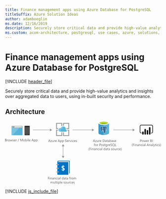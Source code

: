 ```yaml
---
title: Finance management apps using Azure Database for PostgreSQL
titleSuffix: Azure Solution Ideas
author: adamboeglin
ms.date: 12/16/2019
description: Securely store critical data and provide high-value analytics and insights over aggregated data to users, using in-built security and performance.
ms.custom: acom-architecture, postgresql, use cases, azure, solutions, analytics, 'https://azure.microsoft.com/solutions/architecture/finance-management-apps-using-azure-database-for-postgresql/'
---
```

# Finance management apps using Azure Database for PostgreSQL

[!INCLUDE [header_file](../header.md)]

Securely store critical data and provide high-value analytics and insights over aggregated data to users, using in-built security and performance. 

## Architecture

<svg class="architecture-diagram" aria-labelledby="finance-management-apps-using-azure-database-for-postgresql" height="305.172" viewbox="0 0 753.592 305.172"  xmlns="http://www.w3.org/2000/svg">
    <g fill="#5b5b5b">
        <path d="M213.25 271.261h-4.51v4h4.172v1.216h-4.172v5.112h-1.357v-11.551h5.867zM215.935 271.245a.837.837 0 01-.6-.242.814.814 0 01-.25-.613.846.846 0 01.83-.861h.024a.855.855 0 01.619 1.463.849.849 0 01-.623.253zm.644 10.341h-1.321v-8.247h1.321zM226.1 281.584h-1.321v-4.7q0-2.626-1.917-2.626a2.077 2.077 0 00-1.639.745 2.759 2.759 0 00-.649 1.885v4.7h-1.315v-8.247h1.321v1.369h.032a2.975 2.975 0 012.71-1.562 2.522 2.522 0 012.07.874 3.9 3.9 0 01.716 2.525zM234.491 281.584h-1.321V280.3h-.032a2.766 2.766 0 01-2.537 1.482 2.71 2.71 0 01-1.93-.653 2.262 2.262 0 01-.7-1.732q0-2.312 2.723-2.69l2.474-.346q0-2.1-1.7-2.1a4.06 4.06 0 00-2.69 1.014v-1.353a5.113 5.113 0 012.8-.773q2.908 0 2.908 3.076zm-1.321-4.172l-1.989.273a3.229 3.229 0 00-1.386.455 1.311 1.311 0 00-.471 1.156 1.258 1.258 0 00.431.986 1.664 1.664 0 001.148.383 2.121 2.121 0 001.624-.688 2.465 2.465 0 00.64-1.744zM243.826 281.584h-1.321v-4.7q0-2.626-1.917-2.626a2.082 2.082 0 00-1.64.745 2.764 2.764 0 00-.648 1.885v4.7h-1.321v-8.247h1.321v1.369h.032a2.975 2.975 0 012.71-1.562 2.524 2.524 0 012.07.874 3.9 3.9 0 01.716 2.525zM251.936 281.208a4.291 4.291 0 01-2.255.571 3.731 3.731 0 01-2.846-1.148 4.158 4.158 0 01-1.084-2.976 4.571 4.571 0 011.168-3.274 4.084 4.084 0 013.117-1.236 4.337 4.337 0 011.917.4v1.355a3.359 3.359 0 00-1.965-.644 2.652 2.652 0 00-2.074.906 3.433 3.433 0 00-.809 2.38 3.269 3.269 0 00.761 2.287 2.62 2.62 0 002.041.838 3.311 3.311 0 002.03-.716zM254.61 271.245a.837.837 0 01-.6-.242.814.814 0 01-.25-.613.846.846 0 01.83-.861h.024a.855.855 0 01.619 1.463.849.849 0 01-.623.253zm.644 10.341h-1.321v-8.247h1.321zM263.832 281.584h-1.321V280.3h-.032a2.766 2.766 0 01-2.537 1.482 2.71 2.71 0 01-1.929-.653 2.259 2.259 0 01-.7-1.732q0-2.312 2.723-2.69l2.474-.346q0-2.1-1.7-2.1a4.058 4.058 0 00-2.69 1.014v-1.353a5.107 5.107 0 012.8-.773q2.907 0 2.908 3.076zm-1.321-4.172l-1.989.273a3.223 3.223 0 00-1.386.455 1.311 1.311 0 00-.471 1.156 1.261 1.261 0 00.43.986 1.667 1.667 0 001.149.383 2.121 2.121 0 001.622-.688 2.455 2.455 0 00.641-1.744zM267.641 281.584h-1.321v-12.207h1.321zM281.873 281.584h-1.321v-1.4h-.028a3.327 3.327 0 01-5.319.488 4.537 4.537 0 01-.931-3.016 4.948 4.948 0 011.031-3.278 3.4 3.4 0 012.745-1.231 2.645 2.645 0 012.474 1.337h.032v-5.106h1.321zm-1.321-3.729v-1.219a2.356 2.356 0 00-.661-1.692 2.215 2.215 0 00-1.675-.693 2.28 2.28 0 00-1.9.886 3.888 3.888 0 00-.693 2.448 3.5 3.5 0 00.663 2.251 2.174 2.174 0 001.785.825 2.254 2.254 0 001.792-.8 2.965 2.965 0 00.689-2.006zM290.45 281.584h-1.325V280.3h-.032a2.766 2.766 0 01-2.537 1.482 2.71 2.71 0 01-1.93-.653 2.262 2.262 0 01-.7-1.732q0-2.312 2.723-2.69l2.474-.346q0-2.1-1.7-2.1a4.06 4.06 0 00-2.69 1.014v-1.353a5.113 5.113 0 012.8-.773q2.908 0 2.908 3.076zm-1.321-4.172l-1.989.273a3.229 3.229 0 00-1.386.455 1.311 1.311 0 00-.471 1.156 1.258 1.258 0 00.431.986 1.664 1.664 0 001.148.383 2.121 2.121 0 001.624-.688 2.465 2.465 0 00.64-1.744zM296.765 281.506a2.546 2.546 0 01-1.232.258q-2.166 0-2.167-2.416v-4.881h-1.414v-1.13h1.414v-2.014l1.321-.426v2.44h2.078v1.128h-2.078v4.646a1.93 1.93 0 00.282 1.178 1.124 1.124 0 00.934.353 1.39 1.39 0 00.861-.273zM304.432 281.584h-1.321V280.3h-.032a2.766 2.766 0 01-2.537 1.482 2.71 2.71 0 01-1.93-.653 2.262 2.262 0 01-.7-1.732q0-2.312 2.723-2.69l2.474-.346q0-2.1-1.7-2.1a4.06 4.06 0 00-2.69 1.014v-1.353a5.113 5.113 0 012.8-.773q2.908 0 2.908 3.076zm-1.321-4.172l-1.989.273a3.229 3.229 0 00-1.386.455 1.311 1.311 0 00-.471 1.156 1.258 1.258 0 00.431.986 1.664 1.664 0 001.148.383 2.121 2.121 0 001.624-.688 2.465 2.465 0 00.64-1.744zM315.515 270.536a1.758 1.758 0 00-.878-.218q-1.386 0-1.386 1.747v1.271h1.933v1.128h-1.933v7.12h-1.311v-7.12h-1.414v-1.128h1.414V272a2.778 2.778 0 01.749-2.05 2.527 2.527 0 011.869-.753 2.592 2.592 0 01.958.145zM320.9 274.676a1.616 1.616 0 00-1-.266 1.688 1.688 0 00-1.414.8 3.7 3.7 0 00-.567 2.175v4.2H316.6v-8.247h1.321v1.7h.032a2.878 2.878 0 01.861-1.357 1.965 1.965 0 011.3-.488 2.152 2.152 0 01.789.118zM325.565 281.78a3.828 3.828 0 01-2.921-1.156 4.281 4.281 0 01-1.091-3.063 4.459 4.459 0 011.136-3.246 4.084 4.084 0 013.063-1.168 3.7 3.7 0 012.878 1.136 4.5 4.5 0 011.036 3.149 4.428 4.428 0 01-1.116 3.161 3.907 3.907 0 01-2.985 1.187zm.1-7.523a2.512 2.512 0 00-2.014.866 3.551 3.551 0 00-.741 2.388 3.362 3.362 0 00.749 2.312 2.546 2.546 0 002 .846 2.418 2.418 0 001.97-.825 3.606 3.606 0 00.688-2.356 3.669 3.669 0 00-.688-2.383 2.406 2.406 0 00-1.967-.848zM343.494 281.584h-1.321v-4.736a3.562 3.562 0 00-.423-1.982 1.6 1.6 0 00-1.421-.613 1.758 1.758 0 00-1.437.773 2.945 2.945 0 00-.589 1.852v4.706h-1.321v-4.9q0-2.433-1.877-2.432a1.737 1.737 0 00-1.434.729 3.011 3.011 0 00-.564 1.9v4.7h-1.321v-8.247h1.321v1.3h.032a2.8 2.8 0 012.561-1.5 2.382 2.382 0 012.335 1.707 2.945 2.945 0 012.738-1.707q2.722 0 2.723 3.359zM231.21 301.377h-1.321v-4.736a3.571 3.571 0 00-.423-1.982 1.6 1.6 0 00-1.422-.613 1.759 1.759 0 00-1.437.773 2.958 2.958 0 00-.589 1.852v4.706H224.7v-4.9q0-2.433-1.876-2.432a1.737 1.737 0 00-1.434.729 3.011 3.011 0 00-.564 1.9v4.7h-1.329v-8.244h1.321v1.3h.032a2.8 2.8 0 012.561-1.5 2.385 2.385 0 012.335 1.707 2.945 2.945 0 012.738-1.707q2.722 0 2.723 3.359zM240.375 301.377h-1.323v-1.3h-.032a2.71 2.71 0 01-2.545 1.5q-2.945 0-2.945-3.511v-4.936h1.311v4.72q0 2.61 2 2.61a2.023 2.023 0 001.592-.707 2.731 2.731 0 00.624-1.865v-4.758h1.321zM244.361 301.377h-1.321v-12.208h1.321zM250.862 301.3a2.548 2.548 0 01-1.234.258q-2.165 0-2.165-2.416v-4.881h-1.414v-1.131h1.414v-2.014l1.321-.426v2.44h2.078v1.128h-2.078v4.642a1.931 1.931 0 00.28 1.178 1.125 1.125 0 00.934.353 1.391 1.391 0 00.862-.273zM253.3 291.038a.834.834 0 01-.6-.242.815.815 0 01-.251-.613.848.848 0 01.835-.861h.019a.855.855 0 01.619 1.463.848.848 0 01-.622.253zm.644 10.341h-1.321v-8.247h1.321zM257.972 300.187h-.032v4.985h-1.32V293.13h1.321v1.449h.032a3.125 3.125 0 012.851-1.644 3.023 3.023 0 012.489 1.107 4.587 4.587 0 01.893 2.968 5.113 5.113 0 01-1.006 3.314 3.354 3.354 0 01-2.755 1.244 2.76 2.76 0 01-2.473-1.381zm-.032-3.326v1.152a2.453 2.453 0 00.664 1.735 2.37 2.37 0 003.568-.2 4.214 4.214 0 00.68-2.553 3.328 3.328 0 00-.635-2.158 2.107 2.107 0 00-1.724-.781 2.339 2.339 0 00-1.852.8 2.945 2.945 0 00-.701 2.005zM267.637 301.377h-1.321v-12.208h1.321zM276.941 297.586h-5.824a3.09 3.09 0 00.741 2.121 2.557 2.557 0 001.949.749 4.049 4.049 0 002.561-.918v1.25a4.782 4.782 0 01-2.874.789 3.489 3.489 0 01-2.748-1.124 4.6 4.6 0 01-1-3.161 4.507 4.507 0 011.092-3.137 3.5 3.5 0 012.71-1.212 3.1 3.1 0 012.506 1.047 4.368 4.368 0 01.886 2.908zm-1.353-1.119a2.69 2.69 0 00-.553-1.78 1.885 1.885 0 00-1.509-.636 2.134 2.134 0 00-1.588.668 3.036 3.036 0 00-.806 1.747zM282.955 301.082v-1.414a3.913 3.913 0 002.378.8q1.74 0 1.74-1.159a1.01 1.01 0 00-.15-.56 1.478 1.478 0 00-.4-.406 3.111 3.111 0 00-.6-.318 36.188 36.188 0 00-.736-.295 9.348 9.348 0 01-.963-.439 2.9 2.9 0 01-.693-.5 1.845 1.845 0 01-.418-.633 2.229 2.229 0 01-.141-.825 1.971 1.971 0 01.267-1.027 2.356 2.356 0 01.707-.749 3.288 3.288 0 011.01-.455 4.488 4.488 0 011.171-.153 4.734 4.734 0 011.917.37v1.337a3.734 3.734 0 00-2.094-.6 2.438 2.438 0 00-.667.085 1.632 1.632 0 00-.513.236 1.1 1.1 0 00-.33.366.96.96 0 00-.118.471 1.126 1.126 0 00.118.54 1.19 1.19 0 00.343.386 2.592 2.592 0 00.548.306q.32.137.732.3a10.117 10.117 0 01.983.431 3.367 3.367 0 01.741.5 1.948 1.948 0 01.471.64 2.058 2.058 0 01.166.861 2.037 2.037 0 01-.27 1.06 2.31 2.31 0 01-.721.749 3.3 3.3 0 01-1.038.443 5.137 5.137 0 01-1.234.145 4.685 4.685 0 01-2.206-.493zM293.9 301.573a3.826 3.826 0 01-2.921-1.156 4.281 4.281 0 01-1.091-3.063 4.459 4.459 0 011.135-3.246 4.086 4.086 0 013.069-1.168 3.7 3.7 0 012.878 1.136 4.5 4.5 0 011.036 3.149 4.432 4.432 0 01-1.116 3.161 3.907 3.907 0 01-2.99 1.187zm.1-7.523a2.512 2.512 0 00-2.014.866 3.551 3.551 0 00-.741 2.388 3.363 3.363 0 00.748 2.312 2.548 2.548 0 002 .846 2.414 2.414 0 001.969-.825 3.6 3.6 0 00.689-2.356 3.662 3.662 0 00-.689-2.383 2.4 2.4 0 00-1.962-.848zM306.789 301.377h-1.321v-1.3h-.032a2.71 2.71 0 01-2.545 1.5q-2.945 0-2.945-3.511v-4.936h1.314v4.72q0 2.61 2 2.61a2.023 2.023 0 001.592-.707 2.731 2.731 0 00.624-1.865v-4.758h1.324zM313.748 294.47a1.614 1.614 0 00-1-.266 1.685 1.685 0 00-1.414.8 3.687 3.687 0 00-.568 2.175v4.2h-1.321v-8.249h1.321v1.7h.032a2.888 2.888 0 01.862-1.357 1.962 1.962 0 011.3-.488 2.148 2.148 0 01.789.118zM320.592 301a4.291 4.291 0 01-2.255.571 3.734 3.734 0 01-2.848-1.148 4.157 4.157 0 01-1.083-2.976 4.576 4.576 0 011.166-3.274 4.087 4.087 0 013.117-1.236 4.337 4.337 0 011.917.4v1.353a3.359 3.359 0 00-1.965-.644 2.657 2.657 0 00-2.075.906 3.438 3.438 0 00-.809 2.38 3.274 3.274 0 00.761 2.287 2.624 2.624 0 002.042.838 3.311 3.311 0 002.03-.716zM329.218 297.586H323.4a3.08 3.08 0 00.741 2.121 2.553 2.553 0 001.949.749 4.054 4.054 0 002.561-.918v1.25a4.789 4.789 0 01-2.876.789 3.484 3.484 0 01-2.745-1.124 4.6 4.6 0 01-1-3.161 4.511 4.511 0 011.091-3.137 3.5 3.5 0 012.71-1.212 3.1 3.1 0 012.5 1.047 4.359 4.359 0 01.886 2.908zm-1.353-1.119a2.683 2.683 0 00-.551-1.78 1.885 1.885 0 00-1.51-.636 2.131 2.131 0 00-1.586.668 3.029 3.029 0 00-.806 1.747zM330.714 301.082v-1.414a3.913 3.913 0 002.378.8q1.74 0 1.74-1.159a1.01 1.01 0 00-.15-.56 1.477 1.477 0 00-.4-.406 3.111 3.111 0 00-.6-.318 36.188 36.188 0 00-.736-.295 9.349 9.349 0 01-.963-.439 2.9 2.9 0 01-.693-.5 1.845 1.845 0 01-.418-.633 2.229 2.229 0 01-.141-.825A1.971 1.971 0 01331 294.3a2.356 2.356 0 01.707-.749 3.288 3.288 0 011.01-.455 4.488 4.488 0 011.171-.153 4.734 4.734 0 011.917.37v1.337a3.734 3.734 0 00-2.094-.6 2.438 2.438 0 00-.667.085 1.632 1.632 0 00-.513.236 1.1 1.1 0 00-.33.366.96.96 0 00-.118.471 1.126 1.126 0 00.118.54 1.19 1.19 0 00.343.386 2.592 2.592 0 00.548.306q.32.137.732.3a10.117 10.117 0 01.983.431 3.367 3.367 0 01.741.5 1.948 1.948 0 01.471.64 2.058 2.058 0 01.166.861 2.037 2.037 0 01-.27 1.06 2.31 2.31 0 01-.721.749 3.3 3.3 0 01-1.038.443 5.137 5.137 0 01-1.234.145 4.684 4.684 0 01-2.208-.487z"/>
    </g>
    <g fill="#5b5b5b">
        <path d="M218.92 100.481h-1.5l-1.22-3.238h-4.9l-1.152 3.238h-1.5l4.43-11.546h1.4zm-3.166-4.454l-1.812-4.921a4.6 4.6 0 01-.177-.773h-.032a4.323 4.323 0 01-.185.773l-1.8 4.915zM226.192 92.612l-4.881 6.742h4.831v1.128h-6.765v-.411l4.881-6.709h-4.422v-1.129h6.364zM234.569 100.481h-1.321v-1.3h-.032a2.71 2.71 0 01-2.545 1.5q-2.945 0-2.945-3.511v-4.937h1.311v4.72q0 2.61 2 2.61a2.018 2.018 0 001.591-.707 2.725 2.725 0 00.624-1.865v-4.758h1.321zM241.535 93.571a1.616 1.616 0 00-1-.266 1.684 1.684 0 00-1.414.8 3.678 3.678 0 00-.568 2.175v4.2h-1.321v-8.247h1.321v1.7h.032a2.878 2.878 0 01.861-1.357 1.963 1.963 0 011.3-.488 2.156 2.156 0 01.789.118zM249.38 96.687h-5.823a3.084 3.084 0 00.741 2.121 2.554 2.554 0 001.949.749 4.054 4.054 0 002.561-.918v1.241a4.786 4.786 0 01-2.875.789 3.486 3.486 0 01-2.746-1.124 4.6 4.6 0 01-1-3.161 4.507 4.507 0 011.092-3.137 3.5 3.5 0 012.71-1.212 3.1 3.1 0 012.5 1.047 4.368 4.368 0 01.886 2.908zm-1.353-1.119a2.684 2.684 0 00-.553-1.78 1.878 1.878 0 00-1.509-.636 2.131 2.131 0 00-1.587.668 3.036 3.036 0 00-.806 1.747zM265.013 100.481h-1.5l-1.224-3.238h-4.9l-1.152 3.238h-1.506l4.43-11.546h1.4zm-3.166-4.454l-1.812-4.921a4.713 4.713 0 01-.177-.773h-.032a4.425 4.425 0 01-.185.773l-1.8 4.915zM267.888 99.288h-.032v4.98h-1.321V92.233h1.321v1.449h.032a3.122 3.122 0 012.851-1.644 3.021 3.021 0 012.488 1.107 4.587 4.587 0 01.894 2.968 5.113 5.113 0 01-1.006 3.314 3.351 3.351 0 01-2.755 1.244 2.759 2.759 0 01-2.472-1.383zm-.032-3.326v1.152a2.448 2.448 0 00.664 1.735 2.369 2.369 0 003.566-.205 4.206 4.206 0 00.681-2.553 3.322 3.322 0 00-.636-2.158 2.107 2.107 0 00-1.724-.781 2.34 2.34 0 00-1.852.8 2.945 2.945 0 00-.699 2.01zM277.584 99.288h-.032v4.98h-1.321V92.233h1.321v1.449h.032a3.122 3.122 0 012.851-1.644 3.021 3.021 0 012.488 1.107 4.587 4.587 0 01.894 2.968 5.113 5.113 0 01-1.006 3.314 3.351 3.351 0 01-2.755 1.244 2.759 2.759 0 01-2.472-1.383zm-.032-3.326v1.152a2.448 2.448 0 00.664 1.735 2.369 2.369 0 003.566-.205 4.206 4.206 0 00.681-2.553 3.322 3.322 0 00-.636-2.158 2.107 2.107 0 00-1.724-.781 2.34 2.34 0 00-1.852.8 2.946 2.946 0 00-.699 2.01zM290.084 100.014v-1.6a3.093 3.093 0 00.656.435 5.383 5.383 0 00.806.326 6.479 6.479 0 00.851.205 4.735 4.735 0 00.789.073 3.1 3.1 0 001.866-.453 1.737 1.737 0 00.41-2.147 2.293 2.293 0 00-.567-.633 5.685 5.685 0 00-.858-.548q-.5-.262-1.067-.551-.6-.306-1.128-.62a4.853 4.853 0 01-.91-.693 2.737 2.737 0 01-.484-3.354 2.97 2.97 0 01.91-.963 4.124 4.124 0 011.284-.564 5.881 5.881 0 011.47-.185 5.635 5.635 0 012.488.411v1.522a4.512 4.512 0 00-2.626-.707 4.33 4.33 0 00-.886.093 2.493 2.493 0 00-.789.3 1.745 1.745 0 00-.564.54 1.433 1.433 0 00-.218.806 1.649 1.649 0 00.166.765 1.859 1.859 0 00.487.589 4.83 4.83 0 00.786.516q.463.25 1.066.548t1.178.644a5.388 5.388 0 01.974.749 3.36 3.36 0 01.664.91 2.564 2.564 0 01.245 1.144 2.9 2.9 0 01-.335 1.446 2.724 2.724 0 01-.9.963 3.929 3.929 0 01-1.308.536 7.177 7.177 0 01-1.562.165 6.407 6.407 0 01-.676-.045q-.4-.044-.825-.128a6.58 6.58 0 01-.793-.21 2.454 2.454 0 01-.6-.285zM305.838 96.687h-5.823a3.084 3.084 0 00.741 2.121 2.554 2.554 0 001.949.749 4.054 4.054 0 002.561-.918v1.241a4.786 4.786 0 01-2.875.789 3.486 3.486 0 01-2.746-1.124 4.6 4.6 0 01-1-3.161 4.507 4.507 0 011.092-3.137 3.5 3.5 0 012.71-1.212 3.1 3.1 0 012.5 1.047 4.367 4.367 0 01.886 2.908zm-1.353-1.119a2.684 2.684 0 00-.553-1.78 1.878 1.878 0 00-1.509-.636 2.131 2.131 0 00-1.587.668 3.036 3.036 0 00-.806 1.747zM312.136 93.571a1.617 1.617 0 00-1-.266 1.684 1.684 0 00-1.414.8 3.678 3.678 0 00-.568 2.175v4.2h-1.321v-8.247h1.318v1.7h.032a2.878 2.878 0 01.861-1.357 1.963 1.963 0 011.3-.488 2.156 2.156 0 01.789.118zM320.714 92.233l-3.286 8.247h-1.3l-3.125-8.247h1.449l2.094 5.992a5.419 5.419 0 01.29 1.152h.032a5.372 5.372 0 01.258-1.119l2.19-6.024zM322.807 90.14a.837.837 0 01-.6-.242.814.814 0 01-.25-.613.846.846 0 01.83-.861h.024a.849.849 0 01.615.245.859.859 0 01.006 1.215l-.006.006a.844.844 0 01-.619.25zm.644 10.341h-1.321v-8.248h1.321zM331.747 100.1a4.291 4.291 0 01-2.255.571 3.736 3.736 0 01-2.848-1.148 4.161 4.161 0 01-1.083-2.976 4.571 4.571 0 011.168-3.274 4.084 4.084 0 013.117-1.236 4.337 4.337 0 011.917.4V93.8a3.357 3.357 0 00-1.965-.644 2.658 2.658 0 00-2.075.906 3.444 3.444 0 00-.809 2.38 3.279 3.279 0 00.761 2.287 2.626 2.626 0 002.042.838 3.311 3.311 0 002.03-.716zM340.375 96.687h-5.823a3.085 3.085 0 00.741 2.121 2.554 2.554 0 001.949.749 4.054 4.054 0 002.561-.918v1.241a4.786 4.786 0 01-2.875.789 3.486 3.486 0 01-2.746-1.124 4.6 4.6 0 01-1-3.161 4.507 4.507 0 011.092-3.137 3.5 3.5 0 012.71-1.212 3.1 3.1 0 012.5 1.047 4.367 4.367 0 01.886 2.908zm-1.353-1.119a2.684 2.684 0 00-.553-1.78 1.878 1.878 0 00-1.509-.636 2.131 2.131 0 00-1.587.668 3.036 3.036 0 00-.806 1.747zM341.871 100.183v-1.414a3.909 3.909 0 002.376.8q1.74 0 1.74-1.159a1.008 1.008 0 00-.148-.56 1.509 1.509 0 00-.4-.406 3.145 3.145 0 00-.6-.318 36.587 36.587 0 00-.738-.295 9.58 9.58 0 01-.963-.439 2.946 2.946 0 01-.693-.5 1.885 1.885 0 01-.418-.633 2.253 2.253 0 01-.14-.825 1.971 1.971 0 01.266-1.027 2.356 2.356 0 01.707-.749 3.3 3.3 0 011.011-.455 4.477 4.477 0 011.171-.153 4.737 4.737 0 011.917.37v1.33a3.736 3.736 0 00-2.094-.6 2.448 2.448 0 00-.668.085 1.65 1.65 0 00-.513.236 1.093 1.093 0 00-.329.366.96.96 0 00-.118.471 1.126 1.126 0 00.118.54 1.178 1.178 0 00.342.386 2.626 2.626 0 00.548.306q.323.137.733.3a10.241 10.241 0 01.983.431 3.4 3.4 0 01.741.5 1.964 1.964 0 01.471.64 2.077 2.077 0 01.165.861 2.025 2.025 0 01-.27 1.06 2.307 2.307 0 01-.72.749 3.309 3.309 0 01-1.039.443 5.134 5.134 0 01-1.232.145 4.678 4.678 0 01-2.206-.486z"/>
    </g>
    <g fill="#969696">
        <path d="M134.392 41.566h83.964v1.767h-83.964z"/>
        <path d="M216.551 36.281l10.683 6.169-10.683 6.169V36.281z"/>
    </g>
    <g fill="#969696">
        <path d="M326.435 41.566h95.746v1.767h-95.746z"/>
        <path d="M420.375 36.281l10.683 6.169-10.683 6.169V36.281z"/>
    </g>
    <g fill="#969696">
        <path d="M523.19 41.566h95.746v1.767H523.19z"/>
        <path d="M617.131 36.281l10.682 6.169-10.682 6.169V36.281z"/>
    </g>
    <g fill="#5b5b5b">
        <path d="M655.036 96.116v4.365h-1.353V88.935h3.173a4.188 4.188 0 012.872.9 3.222 3.222 0 011.019 2.545 3.5 3.5 0 01-1.132 2.69 4.324 4.324 0 01-3.056 1.047zm0-5.96v4.736h1.414a3.171 3.171 0 002.142-.637 2.268 2.268 0 00.738-1.809q0-2.288-2.71-2.287zM665.58 100.674a3.826 3.826 0 01-2.921-1.156 4.281 4.281 0 01-1.091-3.063 4.459 4.459 0 011.135-3.246 4.086 4.086 0 013.069-1.168 3.7 3.7 0 012.878 1.136 4.5 4.5 0 011.036 3.149 4.432 4.432 0 01-1.116 3.161 3.907 3.907 0 01-2.99 1.187zm.1-7.523a2.512 2.512 0 00-2.013.866 3.551 3.551 0 00-.741 2.388 3.363 3.363 0 00.748 2.312 2.548 2.548 0 002 .846 2.414 2.414 0 001.969-.825 3.6 3.6 0 00.689-2.356 3.662 3.662 0 00-.691-2.382 2.4 2.4 0 00-1.965-.849zM682.187 92.233l-2.474 8.247h-1.369l-1.7-5.9a3.79 3.79 0 01-.128-.765h-.032a3.627 3.627 0 01-.171.749l-1.843 5.919h-1.322l-2.5-8.247h1.386l1.707 6.2a3.828 3.828 0 01.118.741h.065a3.47 3.47 0 01.145-.758l1.9-6.185h1.208l1.707 6.217a4.491 4.491 0 01.118.741h.065a3.49 3.49 0 01.138-.741l1.675-6.217zM690.264 96.687h-5.821a3.08 3.08 0 00.741 2.121 2.553 2.553 0 001.949.749 4.054 4.054 0 002.561-.918v1.241a4.789 4.789 0 01-2.876.789 3.484 3.484 0 01-2.745-1.124 4.6 4.6 0 01-1-3.161 4.511 4.511 0 011.091-3.137 3.5 3.5 0 012.71-1.212 3.1 3.1 0 012.5 1.047 4.359 4.359 0 01.886 2.908zm-1.353-1.119a2.683 2.683 0 00-.551-1.78 1.885 1.885 0 00-1.51-.636 2.131 2.131 0 00-1.586.668 3.029 3.029 0 00-.806 1.747zM696.562 93.571a1.614 1.614 0 00-1-.266 1.685 1.685 0 00-1.414.8 3.687 3.687 0 00-.568 2.175v4.2h-1.321v-8.247h1.321v1.7h.032a2.888 2.888 0 01.862-1.357 1.962 1.962 0 011.3-.488 2.148 2.148 0 01.789.118zM702.692 100.481V88.935h3.286a3.588 3.588 0 012.375.733 2.368 2.368 0 01.879 1.909 2.809 2.809 0 01-.531 1.707 2.869 2.869 0 01-1.466 1.031v.032a2.945 2.945 0 011.869.882 2.71 2.71 0 01.7 1.937 3.02 3.02 0 01-1.06 2.4 3.954 3.954 0 01-2.68.918zm1.353-10.326v3.729h1.386a2.625 2.625 0 001.746-.536 1.865 1.865 0 00.637-1.51q0-1.684-2.216-1.684zm0 4.948v4.155h1.837a2.751 2.751 0 001.847-.564 1.931 1.931 0 00.656-1.546q0-2.046-2.786-2.045zM713.5 100.481h-1.353V88.935h1.353zM617.307 122.9h-1.178a10.29 10.29 0 01-2.5-7.031 10.68 10.68 0 012.5-7.143h1.192a10.857 10.857 0 00-2.528 7.128 10.665 10.665 0 002.514 7.046zM624.862 109.949h-4.51v4h4.172v1.216h-4.172v5.114H619v-11.551h5.864zM627.552 109.933a.836.836 0 01-.6-.242.814.814 0 01-.25-.613.846.846 0 01.83-.861h.024a.85.85 0 01.615.245.859.859 0 01.006 1.215l-.006.006a.843.843 0 01-.619.25zm.644 10.341h-1.321v-8.247h1.325zM637.716 120.274H636.4v-4.7q0-2.626-1.917-2.626a2.082 2.082 0 00-1.64.745 2.764 2.764 0 00-.648 1.885v4.7h-1.321v-8.248h1.321v1.37h.032a2.975 2.975 0 012.71-1.562 2.524 2.524 0 012.07.874 3.9 3.9 0 01.716 2.525zM646.111 120.274h-1.321v-1.289h-.032a2.766 2.766 0 01-2.537 1.482 2.71 2.71 0 01-1.929-.653 2.259 2.259 0 01-.7-1.732q0-2.312 2.723-2.69l2.474-.346q0-2.1-1.7-2.1a4.058 4.058 0 00-2.69 1.014v-1.353a5.107 5.107 0 012.8-.773q2.907 0 2.908 3.076zm-1.321-4.172l-1.989.273a3.224 3.224 0 00-1.386.455 1.311 1.311 0 00-.471 1.156 1.261 1.261 0 00.43.986 1.667 1.667 0 001.149.383 2.121 2.121 0 001.622-.688 2.455 2.455 0 00.641-1.744zM655.443 120.274h-1.32v-4.7q0-2.626-1.917-2.626a2.077 2.077 0 00-1.639.745 2.759 2.759 0 00-.649 1.885v4.7H648.6v-8.248h1.321v1.37h.032a2.975 2.975 0 012.71-1.562 2.522 2.522 0 012.07.874 3.9 3.9 0 01.716 2.525zM663.548 119.9a4.291 4.291 0 01-2.255.571 3.736 3.736 0 01-2.848-1.148 4.161 4.161 0 01-1.083-2.976 4.571 4.571 0 011.168-3.274 4.084 4.084 0 013.117-1.236 4.337 4.337 0 011.917.4v1.353a3.356 3.356 0 00-1.965-.644 2.658 2.658 0 00-2.075.906 3.444 3.444 0 00-.809 2.38 3.279 3.279 0 00.761 2.287 2.626 2.626 0 002.042.838 3.311 3.311 0 002.03-.716zM666.228 109.933a.836.836 0 01-.6-.242.814.814 0 01-.25-.613.846.846 0 01.83-.861h.024a.85.85 0 01.615.245.859.859 0 01.006 1.215l-.006.006a.843.843 0 01-.619.25zm.644 10.341h-1.321v-8.247h1.321zM675.448 120.274h-1.32v-1.289h-.028a2.766 2.766 0 01-2.537 1.482 2.71 2.71 0 01-1.93-.653 2.262 2.262 0 01-.7-1.732q0-2.312 2.723-2.69l2.474-.346q0-2.1-1.7-2.1a4.06 4.06 0 00-2.69 1.014v-1.353a5.113 5.113 0 012.8-.773q2.908 0 2.908 3.076zm-1.321-4.172l-1.989.273a3.229 3.229 0 00-1.386.455 1.311 1.311 0 00-.471 1.156 1.258 1.258 0 00.431.986 1.664 1.664 0 001.148.383 2.121 2.121 0 001.624-.688 2.465 2.465 0 00.64-1.744zM679.258 120.274h-1.321v-12.209h1.321zM695.568 120.274h-1.5l-1.224-3.238h-4.9l-1.152 3.238h-1.502l4.43-11.546h1.4zm-3.166-4.459l-1.812-4.921a4.6 4.6 0 01-.177-.773h-.032a4.317 4.317 0 01-.185.773l-1.8 4.921zM703.935 120.274h-1.321v-4.7q0-2.626-1.917-2.626a2.082 2.082 0 00-1.64.745 2.764 2.764 0 00-.648 1.885v4.7h-1.321v-8.248h1.321v1.37h.032a2.975 2.975 0 012.71-1.562 2.524 2.524 0 012.07.874 3.9 3.9 0 01.716 2.525zM712.325 120.274H711v-1.289h-.032a2.766 2.766 0 01-2.537 1.482 2.71 2.71 0 01-1.929-.653 2.259 2.259 0 01-.7-1.732q0-2.312 2.723-2.69l2.474-.346q0-2.1-1.7-2.1a4.058 4.058 0 00-2.69 1.014v-1.353a5.107 5.107 0 012.8-.773q2.907 0 2.908 3.076zM711 116.1l-1.989.273a3.224 3.224 0 00-1.386.455 1.311 1.311 0 00-.471 1.156 1.261 1.261 0 00.43.986 1.667 1.667 0 001.149.383 2.121 2.121 0 001.622-.688 2.455 2.455 0 00.641-1.744zM716.138 120.274h-1.321v-12.209h1.321zM725.376 112.027l-3.794 9.568q-1.014 2.561-2.851 2.561a3.029 3.029 0 01-.861-.1v-1.178a2.442 2.442 0 00.781.145 1.62 1.62 0 001.5-1.192l.661-1.562-3.221-8.231h1.466l2.231 6.347q.04.118.17.628h.048q.04-.193.161-.613l2.343-6.362zM730.667 120.194a2.546 2.546 0 01-1.232.258q-2.166 0-2.167-2.416v-4.881h-1.414v-1.128h1.414v-2.014l1.321-.426v2.44h2.078v1.128h-2.083v4.645a1.93 1.93 0 00.282 1.178 1.124 1.124 0 00.934.353 1.39 1.39 0 00.861-.273zM733.107 109.933a.836.836 0 01-.6-.242.814.814 0 01-.25-.613.846.846 0 01.83-.861h.024a.85.85 0 01.615.245.859.859 0 01.006 1.215l-.006.006a.843.843 0 01-.619.25zm.644 10.341h-1.321v-8.247h1.321zM742.047 119.9a4.291 4.291 0 01-2.255.571 3.736 3.736 0 01-2.848-1.148 4.161 4.161 0 01-1.083-2.976 4.571 4.571 0 011.168-3.274 4.084 4.084 0 013.117-1.236 4.337 4.337 0 011.917.4v1.353a3.356 3.356 0 00-1.965-.644 2.658 2.658 0 00-2.075.906 3.444 3.444 0 00-.809 2.38 3.279 3.279 0 00.761 2.287 2.626 2.626 0 002.042.838 3.311 3.311 0 002.03-.716zM743.547 119.976v-1.414a3.907 3.907 0 002.376.8q1.74 0 1.74-1.159a1 1 0 00-.15-.56 1.461 1.461 0 00-.4-.406 3.044 3.044 0 00-.6-.318 36.188 36.188 0 00-.736-.295 9.323 9.323 0 01-.961-.439 2.876 2.876 0 01-.693-.5 1.828 1.828 0 01-.418-.633 2.23 2.23 0 01-.141-.825 1.971 1.971 0 01.266-1.027 2.356 2.356 0 01.707-.749 3.3 3.3 0 011.01-.455 4.5 4.5 0 011.178-.153 4.734 4.734 0 011.917.37v1.33a3.734 3.734 0 00-2.094-.6 2.441 2.441 0 00-.668.085 1.626 1.626 0 00-.511.236 1.1 1.1 0 00-.331.366.972.972 0 00-.118.471 1.139 1.139 0 00.118.54 1.19 1.19 0 00.343.386 2.592 2.592 0 00.548.306c.214.092.46.191.733.3a10.247 10.247 0 01.983.431 3.366 3.366 0 01.741.5 1.944 1.944 0 01.471.64 2.058 2.058 0 01.166.861 2.036 2.036 0 01-.27 1.06 2.322 2.322 0 01-.721.749 3.31 3.31 0 01-1.039.443 5.134 5.134 0 01-1.232.145 4.681 4.681 0 01-2.214-.486zM751.075 122.9H749.9a10.665 10.665 0 002.513-7.047 10.857 10.857 0 00-2.528-7.128h1.192a10.64 10.64 0 012.513 7.143 10.25 10.25 0 01-2.515 7.032z"/>
    </g>
    <path d="M707.84 58.778h-1.288V56.21h1.284a4.948 4.948 0 004.942-4.942V25.033a4.948 4.948 0 00-4.942-4.948h-48.659a4.948 4.948 0 00-4.942 4.948v26.236a4.948 4.948 0 004.942 4.942h1.284v2.569h-1.284a7.519 7.519 0 01-7.51-7.511V25.033a7.519 7.519 0 017.511-7.511h48.659a7.519 7.519 0 017.511 7.511v26.236a7.519 7.519 0 01-7.511 7.511"/>
    <path d="M667.07 50.18a3.485 3.485 0 013.485 3.485V61.7a3.485 3.485 0 01-3.485 3.485 3.485 3.485 0 01-3.486-3.484v-8.036a3.485 3.485 0 013.485-3.485zM678.032 65.187a3.486 3.486 0 01-3.486-3.485v-20.63a3.486 3.486 0 116.971-.129V61.7a3.486 3.486 0 01-3.485 3.486M699.954 65.085a3.486 3.486 0 01-3.486-3.485V32.381a3.486 3.486 0 016.971-.129V61.6a3.486 3.486 0 01-3.485 3.486M689 65.187a3.486 3.486 0 01-3.486-3.485V46.377a3.486 3.486 0 116.971-.129V61.7A3.486 3.486 0 01689 65.187"/>
    <path d="M271.976 67.415h-21.122v-21h4.326a11.208 11.208 0 01-.763-4.2v-.254H246.4v29.9h30.029V54.055h-4.454zM301.751 46.42h3.817v21.122h-21.122v-13.36h-4.454v17.687h30.029v-29.9h-9.416a8.965 8.965 0 011.145 4.2zM250.854 33.7v-21h21.122v12.216a11.807 11.807 0 014.454-2.036V8.247H246.4v29.9h8.653a12.075 12.075 0 012.8-4.326l-7-.127zM284.446 22.371V12.7h21.122v21.123h-9.289a15.434 15.434 0 01.636 4.326v.127h13.106V8.247h-30.029v13.87c.382 0 .636-.127 1.018-.127a31.518 31.518 0 013.436.381z" fill="#a0a1a2"/>
    <path d="M298.314 46.038a4.7 4.7 0 00-4.682-4.713h-.667a13.834 13.834 0 00.509-3.308 12.522 12.522 0 00-24.431-3.945 9.926 9.926 0 00-2.8-.509 8.654 8.654 0 000 17.305h27.739a4.839 4.839 0 004.326-4.831" fill="#59b4d9"/>
    <path d="M270.831 50.874a8.649 8.649 0 014.2-14.506 7.03 7.03 0 012.8-.127 12.622 12.622 0 017-10.179 12 12 0 00-3.817-.636 12.453 12.453 0 00-11.834 8.653 9.926 9.926 0 00-2.8-.509 8.654 8.654 0 000 17.305h4.454z" fill="#fff" opacity=".2"/>
    <g fill="#5b5b5b">
        <path d="M435.271 100.481h-1.5l-1.224-3.238h-4.9l-1.153 3.238h-1.506l4.43-11.546h1.4zm-3.166-4.454l-1.812-4.921a4.594 4.594 0 01-.177-.773h-.032a4.323 4.323 0 01-.185.773l-1.8 4.915zM442.544 92.612l-4.881 6.742h4.831v1.128h-6.774v-.411l4.881-6.709h-4.422v-1.129h6.362zM450.921 100.481H449.6v-1.3h-.032a2.71 2.71 0 01-2.545 1.5q-2.945 0-2.945-3.511v-4.937h1.313v4.72q0 2.61 2 2.61a2.018 2.018 0 001.591-.707 2.725 2.725 0 00.624-1.865v-4.758h1.321zM457.887 93.571a1.617 1.617 0 00-1-.266 1.684 1.684 0 00-1.414.8 3.678 3.678 0 00-.568 2.175v4.2h-1.321v-8.247h1.321v1.7h.032a2.878 2.878 0 01.861-1.357 1.963 1.963 0 011.3-.488 2.156 2.156 0 01.789.118zM465.733 96.687h-5.823a3.085 3.085 0 00.741 2.121 2.554 2.554 0 001.949.749 4.054 4.054 0 002.561-.918v1.241a4.786 4.786 0 01-2.875.789 3.486 3.486 0 01-2.746-1.124 4.6 4.6 0 01-1-3.161 4.507 4.507 0 011.092-3.137 3.5 3.5 0 012.71-1.212 3.1 3.1 0 012.5 1.047 4.367 4.367 0 01.886 2.908zm-1.353-1.119a2.684 2.684 0 00-.553-1.78 1.878 1.878 0 00-1.509-.636 2.131 2.131 0 00-1.587.668 3.036 3.036 0 00-.806 1.747zM472.424 100.481V88.935h3.189q6.1 0 6.105 5.629a5.674 5.674 0 01-1.694 4.3 6.291 6.291 0 01-4.54 1.622zm1.353-10.326v9.1h1.723a4.893 4.893 0 003.535-1.216 4.562 4.562 0 001.264-3.447q0-4.438-4.72-4.438zM489.716 100.481H488.4v-1.289h-.032a2.766 2.766 0 01-2.537 1.482 2.71 2.71 0 01-1.93-.653 2.262 2.262 0 01-.7-1.732q0-2.312 2.723-2.69l2.474-.346q0-2.1-1.7-2.1a4.06 4.06 0 00-2.69 1.014v-1.354a5.113 5.113 0 012.8-.773q2.908 0 2.908 3.076zm-1.316-4.172l-1.989.273a3.23 3.23 0 00-1.386.455 1.311 1.311 0 00-.471 1.156 1.258 1.258 0 00.431.986 1.664 1.664 0 001.148.383 2.121 2.121 0 001.624-.688 2.465 2.465 0 00.64-1.744zM496.031 100.4a2.546 2.546 0 01-1.232.258q-2.166 0-2.167-2.416v-4.881h-1.414v-1.128h1.414V90.22l1.321-.426v2.44h2.078v1.128h-2.078v4.647a1.93 1.93 0 00.282 1.178 1.124 1.124 0 00.934.353 1.39 1.39 0 00.861-.273zM503.7 100.481h-1.323v-1.289h-.032a2.766 2.766 0 01-2.537 1.482 2.71 2.71 0 01-1.93-.653 2.262 2.262 0 01-.7-1.732q0-2.312 2.723-2.69l2.474-.346q0-2.1-1.7-2.1a4.06 4.06 0 00-2.69 1.014v-1.354a5.113 5.113 0 012.8-.773q2.908 0 2.908 3.076zm-1.323-4.172l-1.989.273a3.23 3.23 0 00-1.386.455 1.311 1.311 0 00-.471 1.156 1.258 1.258 0 00.431.986 1.664 1.664 0 001.148.383 2.121 2.121 0 001.624-.688 2.465 2.465 0 00.64-1.744zM507.539 99.288h-.032v1.192h-1.321V88.271h1.321v5.413h.032a3.125 3.125 0 012.851-1.644 3.022 3.022 0 012.484 1.107 4.568 4.568 0 01.9 2.968 5.113 5.113 0 01-1.006 3.314 3.354 3.354 0 01-2.755 1.244 2.71 2.71 0 01-2.474-1.385zm-.032-3.326v1.152a2.456 2.456 0 00.663 1.735 2.372 2.372 0 003.569-.205 4.214 4.214 0 00.68-2.553 3.33 3.33 0 00-.636-2.158 2.107 2.107 0 00-1.724-.781 2.339 2.339 0 00-1.852.8 2.945 2.945 0 00-.7 2.01zM521.569 100.481h-1.321v-1.289h-.032a2.766 2.766 0 01-2.537 1.482 2.71 2.71 0 01-1.929-.653 2.259 2.259 0 01-.7-1.732q0-2.312 2.723-2.69l2.474-.346q0-2.1-1.7-2.1a4.058 4.058 0 00-2.69 1.014v-1.354a5.107 5.107 0 012.8-.773q2.907 0 2.908 3.076zm-1.321-4.172l-1.989.273a3.223 3.223 0 00-1.386.455 1.311 1.311 0 00-.471 1.156 1.261 1.261 0 00.43.986 1.667 1.667 0 001.149.383 2.121 2.121 0 001.622-.688 2.455 2.455 0 00.641-1.744zM523.559 100.183v-1.414a3.909 3.909 0 002.376.8q1.74 0 1.74-1.159a1.008 1.008 0 00-.148-.56 1.509 1.509 0 00-.4-.406 3.145 3.145 0 00-.6-.318 36.587 36.587 0 00-.738-.295 9.58 9.58 0 01-.963-.439 2.946 2.946 0 01-.693-.5 1.885 1.885 0 01-.418-.633 2.253 2.253 0 01-.14-.825 1.971 1.971 0 01.266-1.027 2.356 2.356 0 01.707-.749 3.3 3.3 0 011.011-.455 4.477 4.477 0 011.171-.153 4.737 4.737 0 011.917.37v1.33a3.736 3.736 0 00-2.094-.6 2.448 2.448 0 00-.668.085 1.65 1.65 0 00-.513.236 1.093 1.093 0 00-.329.366.96.96 0 00-.118.471 1.126 1.126 0 00.118.54 1.178 1.178 0 00.342.386 2.626 2.626 0 00.548.306q.323.137.733.3a10.241 10.241 0 01.983.431 3.4 3.4 0 01.741.5 1.964 1.964 0 01.471.64 2.077 2.077 0 01.165.861 2.025 2.025 0 01-.27 1.06 2.307 2.307 0 01-.72.749 3.309 3.309 0 01-1.039.443 5.134 5.134 0 01-1.232.145 4.678 4.678 0 01-2.206-.486zM537.685 96.687h-5.823a3.085 3.085 0 00.741 2.121 2.554 2.554 0 001.949.749 4.054 4.054 0 002.561-.918v1.241a4.786 4.786 0 01-2.875.789 3.486 3.486 0 01-2.746-1.124 4.6 4.6 0 01-1-3.161 4.507 4.507 0 011.092-3.137 3.5 3.5 0 012.71-1.212 3.1 3.1 0 012.5 1.047 4.367 4.367 0 01.886 2.908zm-1.353-1.119a2.684 2.684 0 00-.553-1.78 1.878 1.878 0 00-1.509-.636 2.131 2.131 0 00-1.587.668 3.036 3.036 0 00-.806 1.747zM434.928 109.224a1.757 1.757 0 00-.877-.218q-1.386 0-1.386 1.747v1.272h1.935v1.128h-1.933v7.12h-1.314v-7.119h-1.414v-1.128h1.414v-1.336a2.779 2.779 0 01.75-2.05 2.527 2.527 0 011.869-.753 2.58 2.58 0 01.958.145zM439.459 120.467a3.826 3.826 0 01-2.921-1.156 4.281 4.281 0 01-1.091-3.063 4.459 4.459 0 011.135-3.248 4.086 4.086 0 013.069-1.168 3.7 3.7 0 012.878 1.136 4.5 4.5 0 011.036 3.149 4.432 4.432 0 01-1.116 3.161 3.907 3.907 0 01-2.99 1.189zm.1-7.523a2.512 2.512 0 00-2.014.866 3.551 3.551 0 00-.741 2.388 3.363 3.363 0 00.748 2.312 2.548 2.548 0 002 .846 2.414 2.414 0 001.969-.825 3.6 3.6 0 00.689-2.356 3.662 3.662 0 00-.689-2.383 2.4 2.4 0 00-1.96-.847zM449.983 113.364a1.617 1.617 0 00-1-.266 1.686 1.686 0 00-1.414.8 3.686 3.686 0 00-.569 2.172v4.2h-1.321v-8.247H447v1.7h.032a2.876 2.876 0 01.86-1.357 1.965 1.965 0 011.3-.488 2.156 2.156 0 01.789.118zM457.463 115.909v4.365h-1.353v-11.546h3.173a4.188 4.188 0 012.872.9 3.222 3.222 0 011.019 2.545 3.5 3.5 0 01-1.132 2.69 4.324 4.324 0 01-3.056 1.047zm0-5.96v4.736h1.414a3.17 3.17 0 002.143-.637 2.268 2.268 0 00.738-1.809q0-2.288-2.71-2.287zM468.007 120.467a3.826 3.826 0 01-2.921-1.156 4.281 4.281 0 01-1.091-3.063A4.459 4.459 0 01465.13 113a4.086 4.086 0 013.069-1.168 3.7 3.7 0 012.878 1.136 4.5 4.5 0 011.036 3.149 4.432 4.432 0 01-1.113 3.164 3.907 3.907 0 01-2.993 1.186zm.1-7.523a2.512 2.512 0 00-2.014.866 3.551 3.551 0 00-.741 2.388 3.363 3.363 0 00.748 2.312 2.548 2.548 0 002 .846 2.414 2.414 0 001.969-.825 3.6 3.6 0 00.689-2.356 3.662 3.662 0 00-.689-2.383 2.4 2.4 0 00-1.964-.847zM473.726 119.976v-1.414a3.906 3.906 0 002.375.8q1.74 0 1.74-1.159a1.008 1.008 0 00-.148-.56 1.493 1.493 0 00-.4-.406 3.111 3.111 0 00-.6-.318 36.587 36.587 0 00-.738-.295 9.439 9.439 0 01-.961-.439 2.92 2.92 0 01-.693-.5 1.862 1.862 0 01-.418-.633 2.228 2.228 0 01-.14-.825 1.97 1.97 0 01.265-1.027 2.366 2.366 0 01.707-.749 3.309 3.309 0 011.011-.455 4.5 4.5 0 011.178-.153 4.737 4.737 0 011.917.37v1.33a3.736 3.736 0 00-2.094-.6 2.456 2.456 0 00-.669.085 1.65 1.65 0 00-.511.236 1.085 1.085 0 00-.33.366.96.96 0 00-.118.471 1.126 1.126 0 00.118.54 1.186 1.186 0 00.342.386 2.654 2.654 0 00.548.306q.323.137.734.3a10.241 10.241 0 01.983.431 3.4 3.4 0 01.741.5 1.961 1.961 0 01.471.64 2.077 2.077 0 01.165.861 2.036 2.036 0 01-.27 1.06 2.307 2.307 0 01-.72.749 3.317 3.317 0 01-1.04.443 5.118 5.118 0 01-1.231.145 4.679 4.679 0 01-2.214-.486zM485.055 120.194a2.548 2.548 0 01-1.234.258q-2.166 0-2.166-2.416v-4.881h-1.414v-1.128h1.414v-2.014l1.321-.426v2.44h2.078v1.128h-2.078v4.645a1.931 1.931 0 00.28 1.178 1.125 1.125 0 00.934.353 1.391 1.391 0 00.862-.273zM493.723 119.613q0 4.542-4.349 4.542a5.843 5.843 0 01-2.674-.58v-1.321a5.5 5.5 0 002.658.773q3.044 0 3.044-3.238v-.9h-.032a3.337 3.337 0 01-5.311.48 4.392 4.392 0 01-.943-2.951 5.132 5.132 0 011.011-3.342 3.377 3.377 0 012.768-1.241 2.686 2.686 0 012.474 1.337h.032v-1.144h1.321zm-1.323-3.063v-1.221a2.356 2.356 0 00-.663-1.684 2.189 2.189 0 00-1.655-.7 2.3 2.3 0 00-1.917.89 3.975 3.975 0 00-.693 2.493 3.417 3.417 0 00.664 2.2 2.147 2.147 0 001.76.825 2.3 2.3 0 001.807-.789 2.945 2.945 0 00.7-2.021zM500.7 113.364a1.614 1.614 0 00-1-.266 1.685 1.685 0 00-1.414.8 3.687 3.687 0 00-.568 2.175v4.2H496.4v-8.247h1.321v1.7h.032a2.888 2.888 0 01.862-1.357 1.962 1.962 0 011.3-.488 2.148 2.148 0 01.789.118zM508.542 116.48h-5.822a3.08 3.08 0 00.741 2.121 2.553 2.553 0 001.949.749 4.054 4.054 0 002.561-.918v1.241a4.789 4.789 0 01-2.876.789 3.484 3.484 0 01-2.745-1.124 4.6 4.6 0 01-1-3.161 4.511 4.511 0 011.091-3.137 3.5 3.5 0 012.71-1.212 3.1 3.1 0 012.5 1.047 4.359 4.359 0 01.886 2.908zm-1.353-1.119a2.683 2.683 0 00-.551-1.78 1.885 1.885 0 00-1.51-.636 2.131 2.131 0 00-1.586.668 3.029 3.029 0 00-.806 1.747zM510.177 119.806v-1.6a3.063 3.063 0 00.656.435 5.335 5.335 0 00.806.326 6.417 6.417 0 00.849.205 4.745 4.745 0 00.789.073 3.09 3.09 0 001.865-.463 1.739 1.739 0 00.41-2.148 2.316 2.316 0 00-.568-.633 5.626 5.626 0 00-.858-.548q-.495-.262-1.066-.551-.6-.306-1.128-.62a4.863 4.863 0 01-.911-.693 2.886 2.886 0 01-.608-.858 2.932 2.932 0 01.124-2.5 2.974 2.974 0 01.911-.963 4.11 4.11 0 011.284-.564 5.88 5.88 0 011.47-.185 5.626 5.626 0 012.487.411v1.522a4.51 4.51 0 00-2.626-.707 4.341 4.341 0 00-.886.093 2.5 2.5 0 00-.789.3 1.757 1.757 0 00-.564.54 1.432 1.432 0 00-.217.806 1.65 1.65 0 00.165.765 1.876 1.876 0 00.487.589 4.829 4.829 0 00.786.516q.463.25 1.066.548t1.178.644a5.4 5.4 0 01.976.749 3.356 3.356 0 01.663.91 2.564 2.564 0 01.245 1.144 2.9 2.9 0 01-.333 1.446 2.745 2.745 0 01-.9.963 3.936 3.936 0 01-1.309.536 7.176 7.176 0 01-1.562.165 6.443 6.443 0 01-.676-.045q-.4-.044-.825-.128a6.7 6.7 0 01-.793-.21 2.464 2.464 0 01-.598-.27zM524.134 120.467a5.1 5.1 0 01-3.937-1.619 6.016 6.016 0 01-1.475-4.212 6.342 6.342 0 011.507-4.445 5.272 5.272 0 014.1-1.659 4.957 4.957 0 013.85 1.611 6.009 6.009 0 011.466 4.212 6.382 6.382 0 01-1.5 4.47 4.418 4.418 0 01-.758.676l3.247 2.328h-2.459L526 120.2a6.257 6.257 0 01-1.866.267zm.1-10.712a3.723 3.723 0 00-2.955 1.312 5.083 5.083 0 00-1.137 3.447 5.162 5.162 0 001.105 3.439 3.626 3.626 0 002.89 1.3 3.79 3.79 0 003-1.241 5.066 5.066 0 001.1-3.471 5.277 5.277 0 00-1.06-3.535 3.644 3.644 0 00-2.947-1.251zM537.907 120.274h-5.992v-11.546h1.353v10.326h4.64zM407.668 142.694h-1.178a10.29 10.29 0 01-2.5-7.031 10.68 10.68 0 012.5-7.143h1.192a10.851 10.851 0 00-2.528 7.128 10.665 10.665 0 002.514 7.046zM415.222 129.743h-4.51v4h4.172v1.216h-4.172v5.114h-1.353v-11.551h5.864zM417.912 129.727a.839.839 0 01-.606-.242.818.818 0 01-.249-.613.844.844 0 01.826-.861h.029a.855.855 0 01.621 1.46l-.006.006a.845.845 0 01-.615.25zm.644 10.341h-1.321v-8.248h1.321zM428.076 140.067h-1.321v-4.7q0-2.626-1.917-2.626a2.079 2.079 0 00-1.64.745 2.759 2.759 0 00-.648 1.885v4.7h-1.32v-8.247h1.321v1.369h.032a2.975 2.975 0 012.71-1.562 2.52 2.52 0 012.069.874 3.888 3.888 0 01.718 2.525zM436.468 140.067h-1.321v-1.289h-.032a2.768 2.768 0 01-2.538 1.482 2.71 2.71 0 01-1.929-.653 2.259 2.259 0 01-.7-1.732q0-2.312 2.723-2.69l2.474-.346q0-2.1-1.7-2.1a4.062 4.062 0 00-2.69 1.014V132.4a5.113 5.113 0 012.8-.773q2.908 0 2.909 3.076zm-1.321-4.172l-1.99.273a3.23 3.23 0 00-1.386.455 1.315 1.315 0 00-.471 1.156 1.258 1.258 0 00.431.986 1.664 1.664 0 001.148.383 2.121 2.121 0 001.624-.688 2.46 2.46 0 00.641-1.744zM445.8 140.067h-1.321v-4.7q0-2.626-1.917-2.626a2.08 2.08 0 00-1.639.745 2.759 2.759 0 00-.649 1.885v4.7h-1.321v-8.247h1.321v1.369h.032a2.978 2.978 0 012.71-1.562 2.526 2.526 0 012.071.874 3.9 3.9 0 01.715 2.525zM453.913 139.689a4.291 4.291 0 01-2.255.571 3.734 3.734 0 01-2.848-1.148 4.157 4.157 0 01-1.083-2.976 4.576 4.576 0 011.166-3.274 4.087 4.087 0 013.117-1.236 4.337 4.337 0 011.917.4v1.353a3.359 3.359 0 00-1.965-.644 2.657 2.657 0 00-2.075.906 3.438 3.438 0 00-.809 2.38 3.274 3.274 0 00.761 2.287 2.624 2.624 0 002.042.838 3.311 3.311 0 002.03-.716zM456.587 129.727a.839.839 0 01-.606-.242.818.818 0 01-.249-.613.844.844 0 01.826-.861h.029a.855.855 0 01.621 1.46l-.006.006a.845.845 0 01-.615.25zm.644 10.341h-1.321v-8.248h1.321zM465.807 140.067h-1.321v-1.289h-.032a2.764 2.764 0 01-2.535 1.482 2.71 2.71 0 01-1.93-.653 2.259 2.259 0 01-.7-1.732q0-2.312 2.723-2.69l2.474-.346q0-2.1-1.7-2.1a4.058 4.058 0 00-2.69 1.014V132.4a5.107 5.107 0 012.8-.773q2.907 0 2.907 3.076zm-1.321-4.172l-1.988.273a3.223 3.223 0 00-1.386.455 1.311 1.311 0 00-.471 1.156 1.257 1.257 0 00.43.986 1.667 1.667 0 001.149.383 2.121 2.121 0 001.622-.688 2.46 2.46 0 00.64-1.744zM469.621 140.067H468.3v-12.209h1.321zM483.848 140.067h-1.321v-1.4h-.027a3.049 3.049 0 01-2.835 1.6 3.081 3.081 0 01-2.484-1.107 4.543 4.543 0 01-.931-3.016 4.948 4.948 0 011.031-3.278 3.4 3.4 0 012.748-1.232 2.643 2.643 0 012.474 1.337h.032v-5.106h1.321zm-1.321-3.729v-1.216a2.356 2.356 0 00-.661-1.692 2.214 2.214 0 00-1.675-.693 2.281 2.281 0 00-1.9.886 3.888 3.888 0 00-.693 2.448 3.492 3.492 0 00.664 2.251 2.171 2.171 0 001.784.825 2.256 2.256 0 001.792-.8 2.97 2.97 0 00.69-2.009zM492.427 140.067h-1.321v-1.289h-.032a2.768 2.768 0 01-2.538 1.482 2.71 2.71 0 01-1.929-.653 2.259 2.259 0 01-.7-1.732q0-2.312 2.723-2.69l2.474-.346q0-2.1-1.7-2.1a4.062 4.062 0 00-2.69 1.014V132.4a5.113 5.113 0 012.8-.773q2.908 0 2.909 3.076zm-1.321-4.172l-1.99.273a3.23 3.23 0 00-1.386.455 1.315 1.315 0 00-.471 1.156 1.258 1.258 0 00.431.986 1.664 1.664 0 001.148.383 2.121 2.121 0 001.624-.688 2.46 2.46 0 00.641-1.744zM498.741 139.987a2.548 2.548 0 01-1.234.258q-2.166 0-2.166-2.416v-4.881h-1.414v-1.128h1.414v-2.014l1.321-.426v2.44h2.078v1.128h-2.078v4.647a1.931 1.931 0 00.28 1.178 1.125 1.125 0 00.934.353 1.391 1.391 0 00.862-.273zM506.408 140.067h-1.324v-1.289h-.032a2.768 2.768 0 01-2.538 1.482 2.71 2.71 0 01-1.929-.653 2.259 2.259 0 01-.7-1.732q0-2.312 2.723-2.69l2.474-.346q0-2.1-1.7-2.1a4.062 4.062 0 00-2.69 1.014V132.4a5.113 5.113 0 012.8-.773q2.908 0 2.909 3.076zm-1.321-4.172l-1.99.273a3.23 3.23 0 00-1.386.455 1.315 1.315 0 00-.471 1.156 1.258 1.258 0 00.431.986 1.664 1.664 0 001.148.383 2.121 2.121 0 001.624-.688 2.46 2.46 0 00.641-1.744zM512.916 139.769v-1.414a3.906 3.906 0 002.375.8q1.74 0 1.74-1.159a1.008 1.008 0 00-.148-.56 1.493 1.493 0 00-.4-.406 3.111 3.111 0 00-.6-.318 36.587 36.587 0 00-.738-.295 9.439 9.439 0 01-.961-.439 2.92 2.92 0 01-.693-.5 1.862 1.862 0 01-.418-.633 2.228 2.228 0 01-.14-.825 1.97 1.97 0 01.265-1.027 2.366 2.366 0 01.707-.749 3.309 3.309 0 011.011-.455 4.5 4.5 0 011.178-.153 4.737 4.737 0 011.917.37v1.337a3.736 3.736 0 00-2.094-.6 2.456 2.456 0 00-.669.085 1.65 1.65 0 00-.511.236 1.085 1.085 0 00-.33.366.96.96 0 00-.118.471 1.126 1.126 0 00.118.54 1.186 1.186 0 00.342.386 2.654 2.654 0 00.548.306q.323.137.734.3a10.241 10.241 0 01.983.431 3.4 3.4 0 01.741.5 1.961 1.961 0 01.471.64 2.077 2.077 0 01.165.861 2.036 2.036 0 01-.27 1.06 2.307 2.307 0 01-.72.749 3.317 3.317 0 01-1.04.443 5.118 5.118 0 01-1.231.145 4.678 4.678 0 01-2.214-.493zM523.86 140.261a3.824 3.824 0 01-2.92-1.156 4.278 4.278 0 01-1.092-3.063 4.459 4.459 0 011.137-3.246 4.081 4.081 0 013.063-1.168 3.7 3.7 0 012.879 1.136 4.507 4.507 0 011.034 3.149 4.432 4.432 0 01-1.115 3.161 3.909 3.909 0 01-2.986 1.187zm.1-7.523a2.514 2.514 0 00-2.014.866 3.558 3.558 0 00-.741 2.388 3.363 3.363 0 00.75 2.312 2.544 2.544 0 002 .846 2.416 2.416 0 001.97-.825 3.6 3.6 0 00.688-2.356 3.662 3.662 0 00-.688-2.383 2.4 2.4 0 00-1.969-.846zM536.746 140.067h-1.321v-1.3h-.032a2.71 2.71 0 01-2.545 1.5q-2.945 0-2.945-3.511v-4.936h1.314v4.72q0 2.61 2 2.61a2.021 2.021 0 001.591-.707 2.725 2.725 0 00.623-1.865v-4.752h1.321zM543.714 133.157a1.617 1.617 0 00-1-.266 1.686 1.686 0 00-1.414.8 3.686 3.686 0 00-.567 2.175v4.2h-1.321v-8.246h1.321v1.7h.032a2.876 2.876 0 01.86-1.357 1.965 1.965 0 011.3-.488 2.156 2.156 0 01.789.118zM550.551 139.689a4.288 4.288 0 01-2.255.571 3.732 3.732 0 01-2.846-1.148 4.158 4.158 0 01-1.084-2.976 4.572 4.572 0 011.169-3.274 4.081 4.081 0 013.116-1.236 4.333 4.333 0 011.917.4v1.353a3.357 3.357 0 00-1.965-.644 2.656 2.656 0 00-2.074.906 3.438 3.438 0 00-.809 2.38 3.274 3.274 0 00.761 2.287 2.621 2.621 0 002.041.838 3.306 3.306 0 002.03-.716zM559.177 136.275h-5.824a3.09 3.09 0 00.741 2.121 2.557 2.557 0 001.949.749 4.049 4.049 0 002.561-.918v1.241a4.782 4.782 0 01-2.874.789 3.489 3.489 0 01-2.748-1.124 4.6 4.6 0 01-1-3.161 4.507 4.507 0 011.092-3.137 3.5 3.5 0 012.71-1.212 3.1 3.1 0 012.506 1.047 4.367 4.367 0 01.886 2.908zm-1.353-1.119a2.69 2.69 0 00-.548-1.786 1.885 1.885 0 00-1.509-.636 2.134 2.134 0 00-1.588.668 3.036 3.036 0 00-.806 1.747zM561.207 142.694h-1.178a10.665 10.665 0 002.513-7.047 10.857 10.857 0 00-2.528-7.128h1.192a10.64 10.64 0 012.513 7.143 10.25 10.25 0 01-2.512 7.032z"/>
    </g>
    <path d="M309.375 252.667h2.77v-61.8h-54.186c-1.731.173-5.367 4.5-5.367 5.02v59.723a3.287 3.287 0 003.285 3.289h49.343v-1.039z" fill="#0072c6"/>
    <path d="M260.383 193.634a4.108 4.108 0 00-3.463 1.384c-2.945 2.592.693 2.592 2.077 2.592h46.222v60.245l4.154-5.367v-58.854z" fill="#e5e5e5"/>
    <path d="M260.383 227.566a2.367 2.367 0 01-2.309 2.424H250a2.367 2.367 0 01-2.424-2.309v-.114a2.367 2.367 0 012.309-2.424h8.078a2.272 2.272 0 012.424 2.424zM260.383 209.734a2.367 2.367 0 01-2.309 2.424H250a2.367 2.367 0 01-2.424-2.309v-.114a2.367 2.367 0 012.309-2.424h8.078a2.474 2.474 0 012.42 2.423zM260.383 245.223a2.367 2.367 0 01-2.309 2.424H250a2.367 2.367 0 01-2.424-2.309v-.114a2.367 2.367 0 012.309-2.424h8.078a2.367 2.367 0 012.424 2.309l-.004.114z" fill="#a0a1a2"/>
    <path d="M281.669 238.411v3.437h-2.313v-3.342a12.928 12.928 0 01-5.987-1.457v-4.389a9.213 9.213 0 002.74 1.378 12.606 12.606 0 003.247.729V229a12.246 12.246 0 01-5.06-2.985 5.88 5.88 0 01-1.355-3.921 5.759 5.759 0 011.759-4.241 7.387 7.387 0 014.656-2.036v-2.945h2.313v2.883a11.728 11.728 0 014.99 1.077v4.277a11.982 11.982 0 00-4.99-1.649v6.009a12.724 12.724 0 014.974 2.859 5.484 5.484 0 011.5 3.888 5.6 5.6 0 01-1.679 4.241 8.02 8.02 0 01-4.795 1.954zm-2.313-13.86v-5.021q-2.2.4-2.2 2.3 0 1.632 2.2 2.725zm2.313 5.354v4.8q2.266-.353 2.266-2.266.006-1.553-2.266-2.534z" fill="#fff"/>
    <g fill="#969696">
        <path d="M279.476 119.779h1.767v50.343h-1.767z"/>
        <path d="M286.528 168.318L280.359 179l-6.168-10.682h12.337zM286.528 121.584l-6.169-10.682-6.168 10.682h12.337z"/>
    </g>
    <path d="M451.782 8.74v48.789c0 5.136 11.473 9.19 25.54 9.19V8.74z" fill="#3998c5"/>
    <path d="M477.322 66.543h.4c13.981 0 25.14-4.042 25.14-9.163V8.74h-25.54z" fill="#59b3d8"/>
    <path d="M502.464 9.19c0 5-11.353 9.19-25.273 9.19s-25.409-4.19-25.409-9.19S463.135 0 477.055 0s25.409 4.19 25.409 9.19" fill="#fff"/>
    <path d="M497.322 8.649c0 3.379-9.054 6.082-20.137 6.082s-20.265-2.7-20.265-6.082 9.048-6.082 20.135-6.082 20.265 2.7 20.265 6.082" fill="#7fb900"/>
    <path d="M493 12.3c2.7-1.074 4.19-2.3 4.19-3.652 0-3.379-9.054-6.082-20.137-6.082s-20.137 2.7-20.137 6.082c0 1.351 1.621 2.7 4.19 3.652 3.652-1.487 9.46-2.3 15.948-2.3A49.259 49.259 0 01493 12.3" fill="#b7d332"/>
    <path d="M491.364 45.429c-4.022.825-4.3-.537-4.3-.537 4.241-6.3 6.023-14.3 4.49-16.259-4.179-5.339-11.419-2.815-11.534-2.749l-.039.007a14.346 14.346 0 00-2.686-.279 6.631 6.631 0 00-4.247 1.271s-12.907-5.317-12.307 6.685c.134 2.552 3.661 19.322 7.874 14.256 1.54-1.852 3.028-3.417 3.028-3.417a3.907 3.907 0 002.552.652l.073-.06a2.812 2.812 0 00.029.722c-1.085 1.209-.767 1.426-2.937 1.872-2.195.452-.9 1.257-.065 1.468a4.461 4.461 0 004.979-1.612l-.065.256a7.254 7.254 0 01.672 3.919 10.806 10.806 0 00.251 3.777c.335.911.672 2.962 3.522 2.356a4.207 4.207 0 003.79-4.042c.118-1.568.4-1.343.415-2.74l.221-.663c.256-2.128.04-2.815 1.507-2.494l.353.031a8.129 8.129 0 003.326-.56c1.788-.825 2.848-2.215 1.085-1.851z" fill="#336790"/>
    <g fill="#fff">
        <path d="M474.385 34.9a1.712 1.712 0 00-.582-.181 1.247 1.247 0 00-.857.118.312.312 0 00-.134.209c-.038.269.362.774.861.844a.919.919 0 00.118.008.943.943 0 00.852-.547l.013-.047c.02-.084.001-.253-.271-.404zM485.5 34.482a1.6 1.6 0 00-.577-.012c-.418.06-.825.247-.788.495l.007.025a.852.852 0 00.776.5.872.872 0 00.11-.007 1.018 1.018 0 00.573-.315.654.654 0 00.217-.437c-.018-.117-.135-.21-.318-.249z"/>
    </g>
    <path d="M492.58 45.377c-.193-.589-1.04-.416-1.318-.353-2.828.589-3.628.008-3.793-.154a33.033 33.033 0 004.384-9.855c.783-3.134.768-5.621-.034-6.646a9.162 9.162 0 00-7.12-3.519 13.778 13.778 0 00-4.762.635l-.034.008-.054.019-.048.019a11.087 11.087 0 00-2.521-.328 7.155 7.155 0 00-4.264 1.209 18.652 18.652 0 00-4.078-1.025 8.432 8.432 0 00-6.028 1.085c-1.869 1.325-2.736 3.708-2.567 7.077.082 1.589 2.407 14.248 6.057 15.466a2.23 2.23 0 002.474-.984 67.958 67.958 0 012.821-3.181 4.452 4.452 0 002.121.564 1.912 1.912 0 00.018.224 8.614 8.614 0 00-.383.471c-.488.621-.6.767-2.184 1.093-.641.134-1.494.382-1.507 1.017s.879 1.034 1.406 1.165a4.8 4.8 0 004.894-1.185 32.6 32.6 0 00.471 7.523 3.5 3.5 0 003.364 2.592 5.4 5.4 0 001.123-.127 4.254 4.254 0 003.91-3.99c.236-1.343.635-4.609.806-6.253a4.145 4.145 0 001.507.229 8.337 8.337 0 003.165-.6c1.011-.473 2.425-1.446 2.174-2.196zm-7.193 1.75c-.07.918-.6 5.338-.875 6.942a3.555 3.555 0 01-3.341 3.384 2.828 2.828 0 01-3.582-1.779q-.039-.118-.068-.236a39.7 39.7 0 01-.39-8.767.353.353 0 00-.038-.164 1.9 1.9 0 00-.068-.336 1.847 1.847 0 00-.907-1.1l-.045-.022a1.343 1.343 0 00-1.17-.07 9.513 9.513 0 01.482-1.532l.075-.2c.086-.236.19-.461.3-.715.589-1.316 1.4-3.116.52-7.2a2.481 2.481 0 00-2.852-2.044q-.074.012-.147.029a7.315 7.315 0 00-2.837 1.012 10.873 10.873 0 012.492-6.637 6.154 6.154 0 014.641-1.746A9.573 9.573 0 01484.561 29a11.326 11.326 0 012.552 4.192c-1.917-.23-3.206.118-3.84 1.019-1.343 1.929.783 5.751 1.809 7.589.174.313.353.636.412.774a6.79 6.79 0 001.082 1.737 3.668 3.668 0 01.362.5l-.087.025c-.543.146-1.558.431-1.466 2.292zm-18.819.994c-1.2-.4-2.535-2.81-3.756-6.783a43.4 43.4 0 01-1.7-7.762c-.152-3.049.589-5.178 2.217-6.328a6.586 6.586 0 013.837-1.032 16.6 16.6 0 015.007.91 3.1 3.1 0 00-.236.212c-2.79 2.816-2.691 7.651-2.686 7.854v.024a23.239 23.239 0 01-.081 4.523 4.973 4.973 0 001.31 4.164 4.335 4.335 0 00.445.4 68.979 68.979 0 00-2.72 3.081c-.566.676-1.1.918-1.641.74zm4.033-8.247a24.181 24.181 0 00.094-4.641 5.655 5.655 0 013.762-1.178 1.628 1.628 0 011.369 1.424c.825 3.841.108 5.446-.471 6.737a13.6 13.6 0 00-.323.759l-.075.2a11.81 11.81 0 00-.485 1.49 3.652 3.652 0 01-2.742-1.165 4.333 4.333 0 01-1.128-3.633zm3.943 6.056a.36.36 0 00.035-.045.616.616 0 01.825-.2l.06.031a1.13 1.13 0 01.49 1.477 4.1 4.1 0 01-4.587 1.477 1.972 1.972 0 01-.859-.422 2.057 2.057 0 01.9-.325c1.767-.362 2.015-.6 2.616-1.36.134-.172.3-.383.524-.632zm11.325-3.644c-.07-.171-.226-.449-.441-.835l-.009-.016c-.878-1.573-2.931-5.257-1.847-6.807a2.456 2.456 0 012.129-.773 8.837 8.837 0 011.163.087 9.606 9.606 0 01-.146 1.543 12.834 12.834 0 00-.174 1.634 12.27 12.27 0 00.134 1.851 6.541 6.541 0 01-.415 4.066 4.932 4.932 0 01-.392-.754zm4.9-6.7a37.1 37.1 0 01-3.849 8.545 6.036 6.036 0 00-.229-.3l-.086-.11-.025-.029a6.865 6.865 0 00.672-4.831 11.665 11.665 0 01-.118-1.728 12.347 12.347 0 01.163-1.559 9.369 9.369 0 00.153-1.885.616.616 0 00.02-.236 11.507 11.507 0 00-6.591-7.54c6.016-1.469 9.136 1.532 10.21 2.894.806 1.025.687 3.43-.322 6.77zm-4.015 9.941a2.164 2.164 0 00.269-.088 1.818 1.818 0 00.189.144 6.009 6.009 0 004.213.153 2.3 2.3 0 01.386-.051 4.8 4.8 0 01-1.7 1.209 6.6 6.6 0 01-4.2.31c-.073-.042-.088-.074-.09-.082-.075-1.305.437-1.449.943-1.589z" fill="#fff"/>
    <g fill="#5b5b5b">
        <path d="M0 97.236V85.69h3.286a3.6 3.6 0 012.378.733 2.369 2.369 0 01.877 1.909 2.809 2.809 0 01-.531 1.7 2.864 2.864 0 01-1.466 1.031v.037a2.945 2.945 0 011.869.882 2.71 2.71 0 01.707 1.937 3.02 3.02 0 01-1.06 2.4 3.96 3.96 0 01-2.683.918zM1.353 86.91v3.729h1.385a2.633 2.633 0 001.748-.539 1.867 1.867 0 00.636-1.5q0-1.684-2.214-1.684zm0 4.948v4.155h1.836a2.755 2.755 0 001.849-.564A1.932 1.932 0 005.7 93.9q0-2.046-2.786-2.045zM13.578 90.326a1.614 1.614 0 00-1-.266 1.685 1.685 0 00-1.414.8 3.687 3.687 0 00-.562 2.175v4.2H9.278v-8.246H10.6v1.7h.032a2.888 2.888 0 01.868-1.359 1.962 1.962 0 011.3-.488 2.148 2.148 0 01.789.118zM18.243 97.435a3.826 3.826 0 01-2.921-1.156 4.281 4.281 0 01-1.091-3.063 4.459 4.459 0 011.135-3.246 4.086 4.086 0 013.069-1.17 3.7 3.7 0 012.878 1.136 4.5 4.5 0 011.038 3.137 4.432 4.432 0 01-1.116 3.161 3.907 3.907 0 01-2.992 1.201zm.1-7.523a2.512 2.512 0 00-2.014.866 3.551 3.551 0 00-.741 2.388 3.363 3.363 0 00.748 2.312 2.548 2.548 0 002 .846A2.414 2.414 0 0020.3 95.5a3.6 3.6 0 00.689-2.356 3.662 3.662 0 00-.689-2.384 2.4 2.4 0 00-1.965-.852zM34.85 88.989l-2.474 8.247h-1.369l-1.7-5.9a3.79 3.79 0 01-.128-.765h-.033a3.627 3.627 0 01-.171.749l-1.843 5.919h-1.318l-2.5-8.247H24.7l1.707 6.2a3.826 3.826 0 01.118.741h.065a3.466 3.466 0 01.145-.758l1.9-6.185h1.208l1.707 6.217a4.491 4.491 0 01.118.741h.065a3.487 3.487 0 01.138-.741l1.675-6.217zM35.881 96.938v-1.414a3.906 3.906 0 002.375.8q1.74 0 1.74-1.159a1.009 1.009 0 00-.148-.56 1.493 1.493 0 00-.4-.406 3.112 3.112 0 00-.6-.318 36.587 36.587 0 00-.738-.295 9.436 9.436 0 01-.961-.439 2.921 2.921 0 01-.693-.5 1.861 1.861 0 01-.418-.633 2.229 2.229 0 01-.14-.825 1.97 1.97 0 01.265-1.027 2.366 2.366 0 01.707-.749 3.308 3.308 0 011.011-.455 4.5 4.5 0 011.179-.158 4.737 4.737 0 011.917.37v1.34a3.736 3.736 0 00-2.1-.6 2.457 2.457 0 00-.669.085 1.649 1.649 0 00-.511.236 1.085 1.085 0 00-.33.366.96.96 0 00-.118.471 1.126 1.126 0 00.118.54 1.186 1.186 0 00.342.386 2.654 2.654 0 00.548.306q.323.137.734.3a10.242 10.242 0 01.983.431 3.4 3.4 0 01.741.5 1.961 1.961 0 01.471.64 2.077 2.077 0 01.165.861 2.036 2.036 0 01-.27 1.06 2.307 2.307 0 01-.72.749 3.317 3.317 0 01-1.04.443 5.118 5.118 0 01-1.231.145 4.679 4.679 0 01-2.209-.491zM50.008 93.443h-5.826a3.09 3.09 0 00.741 2.121 2.557 2.557 0 001.949.749 4.049 4.049 0 002.561-.918v1.241a4.782 4.782 0 01-2.874.789 3.489 3.489 0 01-2.747-1.125 4.6 4.6 0 01-1-3.161A4.507 4.507 0 0143.9 90a3.5 3.5 0 012.71-1.212 3.1 3.1 0 012.506 1.047 4.368 4.368 0 01.886 2.908zm-1.353-1.119a2.69 2.69 0 00-.553-1.78 1.885 1.885 0 00-1.509-.636 2.134 2.134 0 00-1.588.668 3.036 3.036 0 00-.806 1.747zM56.306 90.326a1.616 1.616 0 00-1-.266 1.686 1.686 0 00-1.414.8 3.687 3.687 0 00-.567 2.175v4.2h-1.319v-8.246h1.321v1.7h.032a2.876 2.876 0 01.86-1.357 1.965 1.965 0 011.3-.488 2.156 2.156 0 01.789.118zM67.469 85.688l-5.537 13.466h-1.237l5.524-13.467zM85.155 97.236H83.81v-7.748q0-.918.118-2.247h-.041a7.3 7.3 0 01-.345 1.119l-3.947 8.875h-.656L75 88.424a6.852 6.852 0 01-.345-1.178h-.032q.064.693.065 2.263v7.732H73.38V85.7h1.787l3.544 8.054a10.3 10.3 0 01.531 1.386h.048q.345-.95.555-1.414l3.618-8.026h1.692zM91.461 97.435a3.824 3.824 0 01-2.92-1.156 4.278 4.278 0 01-1.092-3.063 4.459 4.459 0 011.137-3.246 4.081 4.081 0 013.063-1.17 3.7 3.7 0 012.879 1.136 4.507 4.507 0 011.039 3.137 4.432 4.432 0 01-1.115 3.161 3.909 3.909 0 01-2.991 1.201zm.1-7.523a2.514 2.514 0 00-2.016.86 3.558 3.558 0 00-.741 2.388 3.362 3.362 0 00.75 2.312 2.544 2.544 0 002 .846 2.416 2.416 0 001.97-.825 3.6 3.6 0 00.688-2.356 3.662 3.662 0 00-.688-2.383 2.4 2.4 0 00-1.966-.846zM99.032 96.045H99v1.192h-1.322v-12.21H99v5.413h.032a3.125 3.125 0 012.851-1.644 3.023 3.023 0 012.485 1.107 4.575 4.575 0 01.9 2.968 5.113 5.113 0 01-1.006 3.314 3.354 3.354 0 01-2.753 1.25 2.71 2.71 0 01-2.477-1.39zM99 92.722v1.152a2.453 2.453 0 00.664 1.735 2.37 2.37 0 003.568-.205 4.214 4.214 0 00.68-2.553 3.328 3.328 0 00-.635-2.158 2.107 2.107 0 00-1.724-.781 2.339 2.339 0 00-1.852.8 2.945 2.945 0 00-.701 2.01zM108.052 86.9a.834.834 0 01-.6-.242.815.815 0 01-.251-.613.848.848 0 01.835-.861h.019a.856.856 0 01.619 1.463.848.848 0 01-.622.253zm.644 10.341h-1.321v-8.252h1.325zM112.69 97.236h-1.321V85.027h1.321zM121.994 93.443h-5.826a3.09 3.09 0 00.741 2.121 2.557 2.557 0 001.949.749 4.049 4.049 0 002.561-.918v1.241a4.782 4.782 0 01-2.874.789A3.489 3.489 0 01115.8 96.3a4.6 4.6 0 01-1-3.161A4.507 4.507 0 01115.891 90a3.5 3.5 0 012.71-1.212 3.1 3.1 0 012.506 1.047 4.367 4.367 0 01.886 2.908zm-1.353-1.119a2.69 2.69 0 00-.553-1.78 1.885 1.885 0 00-1.509-.636 2.134 2.134 0 00-1.588.668 3.036 3.036 0 00-.806 1.747zM137.626 97.236h-1.5L134.9 94H130l-1.151 3.238h-1.5l4.43-11.546h1.4zm-3.165-4.454l-1.813-4.921a4.836 4.836 0 01-.177-.773h-.032a4.336 4.336 0 01-.184.773l-1.8 4.921zM140.5 96.045h-.032v4.985h-1.318V88.989h1.321v1.449h.032a3.122 3.122 0 012.851-1.644 3.018 3.018 0 012.486 1.106 4.587 4.587 0 01.9 2.968 5.107 5.107 0 01-1.007 3.314 3.351 3.351 0 01-2.755 1.244 2.758 2.758 0 01-2.478-1.381zm-.032-3.326v1.152a2.452 2.452 0 00.663 1.735 2.37 2.37 0 003.569-.206 4.214 4.214 0 00.681-2.553 3.322 3.322 0 00-.637-2.158 2.105 2.105 0 00-1.724-.781 2.34 2.34 0 00-1.852.8 2.945 2.945 0 00-.7 2.012zM150.2 96.045h-.032v4.985h-1.321V88.989h1.321v1.449h.032a3.122 3.122 0 012.851-1.644 3.018 3.018 0 012.487 1.107 4.587 4.587 0 01.9 2.968 5.107 5.107 0 01-1.007 3.314 3.351 3.351 0 01-2.755 1.244 2.758 2.758 0 01-2.476-1.382zm-.032-3.326v1.152a2.452 2.452 0 00.663 1.735 2.37 2.37 0 003.569-.206 4.214 4.214 0 00.681-2.553 3.322 3.322 0 00-.637-2.158 2.105 2.105 0 00-1.724-.781 2.34 2.34 0 00-1.852.8 2.945 2.945 0 00-.7 2.012z"/>
    </g>
    <path d="M30.685 66.085a2.141 2.141 0 002.135 2.131h49.1a2.141 2.141 0 002.135-2.135V32.676H30.684z" fill="#59b4d9"/>
    <path d="M81.92 22.748h-49.1a2.141 2.141 0 00-2.135 2.135V33h53.371v-8.117a2.141 2.141 0 00-2.135-2.135" fill="#a0a1a2"/>
    <g opacity=".2">
        <path d="M32.82 22.748a2.141 2.141 0 00-2.135 2.135v41.2a2.141 2.141 0 002.135 2.131h2.348l42.061-45.475z" fill="#fff"/>
    </g>
    <path fill="#fff" d="M46.422 25.641h34.896v4.106H46.422z"/>
    <circle cx="39.134" cy="28.685" fill="#3999c6" r="2.306"/>
    <g>
        <path d="M118.853 66.2a2.055 2.055 0 01-2.1 1.865H95.549a2 2 0 01-1.865-1.865V24.25a2 2 0 011.866-1.865h21.207a2.055 2.055 0 012.1 1.865z" fill="#333"/>
        <path fill="#505050" d="M117.455 61.54H94.848V28.911h22.607V61.54z"/>
        <path d="M113.026 25.416a.229.229 0 01-.221.236h-13.3a.229.229 0 01-.236-.221v-.014c0-.236 0-.471.236-.471h13.284c.236 0 .236.236.236.471z"/>
        <path d="M97.412 64.8a.619.619 0 01-.7.7H95.55a.619.619 0 01-.707-.7.745.745 0 01.7-.7h1.165a.745.745 0 01.704.7zM117.455 64.8a.745.745 0 01-.7.7h-1.165a.619.619 0 01-.7-.7.745.745 0 01.7-.7h1.168a1.051 1.051 0 01.7.7zM108.832 64.8a1.236 1.236 0 01-1.4 1.4h-2.564a1.343 1.343 0 01-1.4-1.285v-.113a1.5 1.5 0 011.4-1.4h2.564a1.343 1.343 0 011.4 1.285q.002.056 0 .113z" fill="#737373"/>
    </g>
</svg>

[!INCLUDE [js_include_file](../../_js/index.md)]
